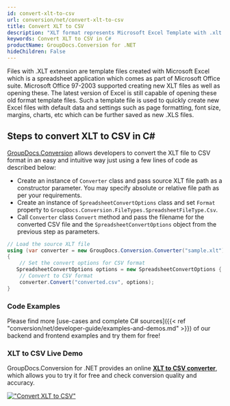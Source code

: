 ```yaml
---
id: convert-xlt-to-csv
url: conversion/net/convert-xlt-to-csv
title: Convert XLT to CSV
description: "XLT format represents Microsoft Excel Template with .xlt extension. Learn how to convert XLT to CSV file programmatically in C# language using GroupDocs.Conversion for .NET library."
keywords: Convert XLT to CSV in C#
productName: GroupDocs.Conversion for .NET
hideChildren: False
---
```


Files with .XLT extension are template files created with Microsoft Excel which is a spreadsheet application which comes as part of Microsoft Office suite. Microsoft Office 97-2003 supported creating new XLT files as well as opening these. The latest version of Excel is still capable of opening these old format template files. Such a template file is used to quickly create new Excel files with default data and settings such as page formatting, font size, margins, charts, etc which can be further saved as new .XLS files.

## Steps to convert XLT to CSV in C#

[GroupDocs.Conversion](https://products.groupdocs.com/conversion/net) allows developers to convert the XLT file to CSV format in an easy and intuitive way just using a few lines of code as described below:

* Create an instance of `Converter` class and pass source XLT file path as a constructor parameter. You may specify absolute or relative file path as per your requirements. 
* Create an instance of `SpreadsheetConvertOptions` class and set `Format` property to `GroupDocs.Conversion.FileTypes.SpreadsheetFileType.Csv`.
* Call `Converter` class `Convert` method and pass the filename for the converted CSV file and the `SpreadsheetConvertOptions` object from the previous step as parameters.

```csharp
// Load the source XLT file
using (var converter = new GroupDocs.Conversion.Converter("sample.xlt"))
{
    // Set the convert options for CSV format
   SpreadsheetConvertOptions options = new SpreadsheetConvertOptions { Format = GroupDocs.Conversion.FileTypes.SpreadsheetFileType.Csv };
    // Convert to CSV format
    converter.Convert("converted.csv", options);
}
```

### Code Examples

Please find more [use-cases and complete C# sources]({{< ref "conversion/net/developer-guide/examples-and-demos.md" >}}) of our backend and frontend examples and try them for free!

### XLT to CSV Live Demo

GroupDocs.Conversion for .NET provides an online [**XLT to CSV converter**](https://products.groupdocs.app/conversion/xlt-to-csv), which allows you to try it for free and check conversion quality and accuracy.

[!["Convert XLT to CSV"](conversion/net/images/convert-to-csv/convert-xlt-to-csv.png)](https://products.groupdocs.app/conversion/xlt-to-csv)